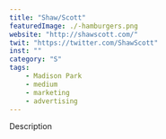 ```yaml
---
title: "Shaw/Scott"
featuredImage: ./-hamburgers.png
website: "http://shawscott.com/"
twit: "https://twitter.com/ShawScott"
inst: ""
category: "S"
tags:
    - Madison Park
    - medium
    - marketing
    - advertising
---
```


Description
